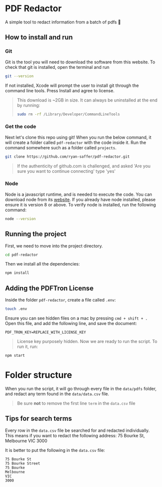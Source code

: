 # PDF Redactor
A simple tool to redact information from a batch of pdfs 📄

## How to install and run

### Git
Git is the tool you will need to download the software from this website.
To check that git is installed, open the terminal and run
```bash
git --version
```
If not installed, Xcode will prompt the user to install git through the command line tools. Press Install and agree to license.

> This download is ~2GB in size. It can always be uninstalled at the end by running:
> ```bash
> sudo rm -rf /Library/Developer/CommandLineTools
>```

### Get the code

Next let's clone this repo using git! When you run the below command, it will create a folder called `pdf-redactor` with the code inside it. Run the command somewhere such as a folder called `projects`.
```bash
git clone https://github.com/ryan-saffer/pdf-redactor.git
```
> If the authenticity of github.com is challenged, and asked 'Are you sure you want to continue connecting' type 'yes'

### Node
Node is a javascript runtime, and is needed to execute the code.
You can download node from its [website](https://nodejs.org/en/download/).
If you already have node installed, please ensure it is version 8 or above.
To verify node is installed, run the following command:
```bash
node --version
```

## Running the project

First, we need to move into the project directory.
```bash
cd pdf-redactor
```
Then we install all the dependencies:
```bash
npm install
```

## Adding the PDFTron License
Inside the folder `pdf-redactor`, create a file called `.env`:
```bash
touch .env
```
Ensure you can see hidden files on a mac by pressing `cmd + shift + .`
Open this file, and add the following line, and save the document:
```
PDF_TRON_KEY=REPLACE_WITH_LICENSE_KEY
```
> License key purposely hidden.
Now we are ready to run the script. To run it, run:
```bash
npm start
```

# Folder structure
When you run the script, it will go through every file in the `data/pdfs` folder, and redact any term found in the `data/data.csv` file.
> Be sure **not** to remove the first line `term` in the `data.csv` file

## Tips for search terms
Every row in the `data.csv` file be searched for and redacted individually. This means if you want to redact the following address:
75 Bourke St, Melbourne VIC 3000

It is better to put the following in the `data.csv` file:
```
75 Bourke St
75 Bourke Street
75 Bourke
Melbourne
VIC
3000
```
